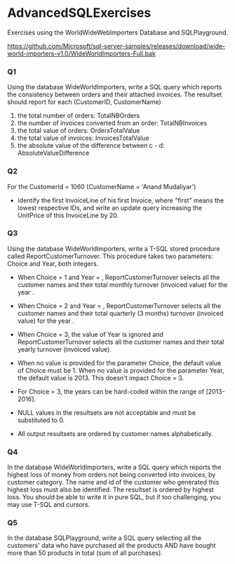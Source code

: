 # AdvancedSQLExercises

Exercises using the WorldWideWebImporters Database and SQLPlayground. 

https://github.com/Microsoft/sql-server-samples/releases/download/wide-world-importers-v1.0/WideWorldImporters-Full.bak

### Q1
Using the database WideWorldImporters, write a SQL query which reports the consistency between orders and their attached invoices.
The resultset should report for each (CustomerID, CustomerName)
1. the total number of orders: TotalNBOrders
2. the number of invoices converted from an order: TotalNBInvoices
3. the total value of orders: OrdersTotalValue
4. the total value of invoices: InvoicesTotalValue
5. the absolute value of the difference between c - d: AbsoluteValueDifference
 
 ### Q2
For the CustomerId = 1060 (CustomerName = 'Anand Mudaliyar')
- Identify the first InvoiceLine of his first Invoice, where "first" means the lowest respective IDs, and write an update query increasing the UnitPrice of this InvoiceLine by 20.

### Q3
Using the database WideWorldImporters, write a T-SQL stored procedure called ReportCustomerTurnover.
This procedure takes two parameters: Choice and Year, both integers.

- When Choice = 1 and Year = <aYear>, ReportCustomerTurnover selects all the customer names and their total monthly turnover (invoiced value) for the year <aYear>.

- When Choice = 2 and Year = <aYear>, ReportCustomerTurnover  selects all the customer names and their total quarterly (3 months) turnover (invoiced value) for the year <aYear>.

- When Choice = 3, the value of Year is ignored and ReportCustomerTurnover  selects all the customer names and their total yearly turnover (invoiced value).

- When no value is provided for the parameter Choice, the default value of Choice must be 1.
When no value is provided for the parameter Year, the default value is 2013. This doesn't impact Choice = 3.

- For Choice = 3, the years can be hard-coded within the range of [2013-2016].

- NULL values in the resultsets are not acceptable and must be substituted to 0.

- All output resultsets are ordered by customer names alphabetically.

### Q4
In the database WideWorldImporters, write a SQL query which reports the highest loss of money from orders not being converted into invoices, by customer category. The name and id of the customer who generated this highest loss must also be identified. The resultset is ordered by highest loss.
You should be able to write it in pure SQL, but if too challenging, you may use T-SQL and cursors.

### Q5
In the database SQLPlayground, write a SQL query selecting all the customers' data who have purchased all the products AND have bought more than 50 products in total (sum of all purchases).
